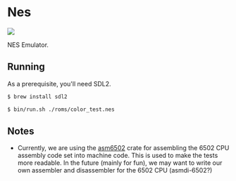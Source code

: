 # Nes

[![](https://travis-ci.org/WeAreRust/Nes.svg?branch=master)](https://travis-ci.org/WeAreRust/Nes)

NES Emulator.

## Running

As a prerequisite, you'll need SDL2.

```bash
$ brew install sdl2
```

```bash
$ bin/run.sh ./roms/color_test.nes
```

## Notes

- Currently, we are using the [asm6502](https://crates.io/crates/asm6502) crate for assembling the 6502 CPU assembly code set into machine code. This is used to make the tests more readable. In the future (mainly for fun), we may want to write our own assembler and disassembler for the 6502 CPU (asmdi-6502?)

